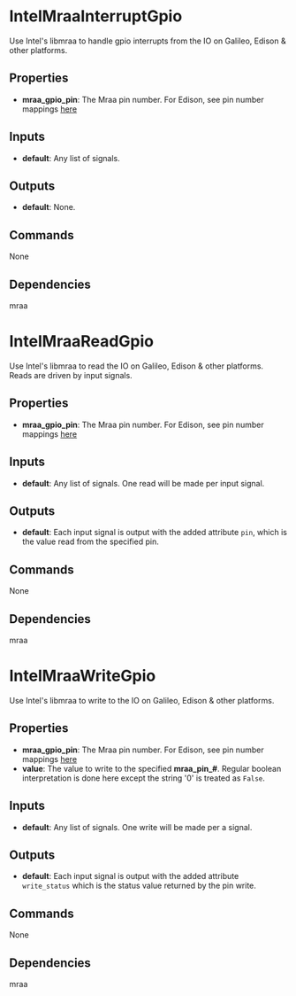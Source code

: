 IntelMraaInterruptGpio
======================
Use Intel's libmraa to handle gpio interrupts from the IO on Galileo, Edison & other platforms.

Properties
----------
- **mraa_gpio_pin**: The Mraa pin number. For Edison, see pin number mappings [here](https://github.com/intel-iot-devkit/mraa/blob/master/docs/edison.md)

Inputs
------
- **default**: Any list of signals.

Outputs
-------
- **default**: None.

Commands
--------
None

Dependencies
------------
mraa

IntelMraaReadGpio
=================
Use Intel's libmraa to read the IO on Galileo, Edison & other platforms. Reads are driven by input signals.

Properties
----------
- **mraa_gpio_pin**: The Mraa pin number. For Edison, see pin number mappings [here](https://github.com/intel-iot-devkit/mraa/blob/master/docs/edison.md)

Inputs
------
- **default**: Any list of signals. One read will be made per input signal.

Outputs
-------
- **default**: Each input signal is output with the added attribute `pin`, which is the value read from the specified pin.

Commands
--------
None

Dependencies
------------
mraa

IntelMraaWriteGpio
==================
Use Intel's libmraa to write to the IO on Galileo, Edison & other platforms.

Properties
----------
- **mraa_gpio_pin**: The Mraa pin number. For Edison, see pin number mappings [here](https://github.com/intel-iot-devkit/mraa/blob/master/docs/edison.md)
- **value**: The value to write to the specified **mraa_pin_#**. Regular boolean interpretation is done here except the string '0' is treated as `False`.

Inputs
------
- **default**: Any list of signals. One write will be made per a signal.

Outputs
-------
- **default**: Each input signal is output with the added attribute `write_status` which is the status value returned by the pin write.

Commands
--------
None

Dependencies
------------
mraa
